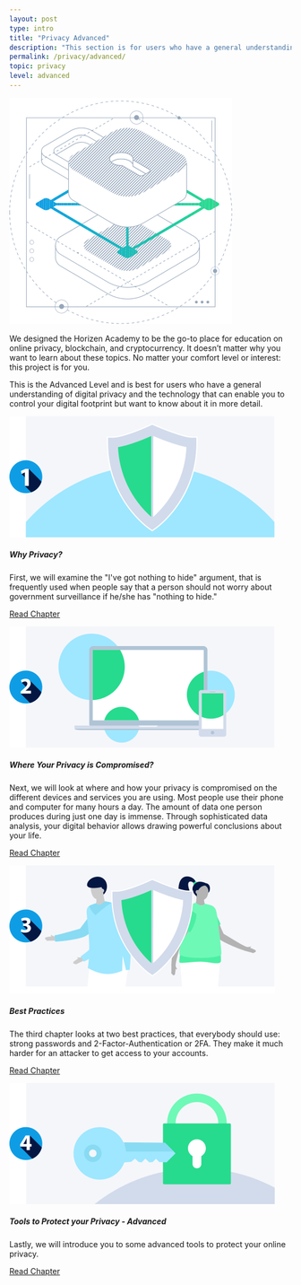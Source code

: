 ```yaml
---
layout: post
type: intro
title: "Privacy Advanced"
description: "This section is for users who have a general understanding of digital privacy but want to know about it in more detail."
permalink: /privacy/advanced/
topic: privacy
level: advanced
---
```


<div class="row mb-3">
    <div class="col-md-3">
        <img src="/assets/img/icons/topics/privacy-blueprint.svg" alt="Horizen privacy blueprint" class="lead-icon"/>
    </div>
    <div class="col-md-9 lead">
        <p>We designed the Horizen Academy to be the go-to place for education on online privacy, blockchain, and cryptocurrency. It doesn’t matter why you want to learn about these topics. No matter your comfort level or interest: this project is for you.</p>
        <p>This is the Advanced Level and is best for users who have a general understanding of digital privacy and the technology that can enable you to control your digital footprint but want to know about it in more detail.</p>
    </div>
</div> 


<div class="row mt-5">
    <div class="col-md-3">
        <a href="{{ site.baseurl }}{% post_url /privacy/advanced/2024-01-01-the-nothing-to-hide-argument %}">
            <img src="/assets/post_files/privacy/advanced/intro/why2.svg" alt="Why Privacy" />
        </a>
    </div>
    <div class="col-md-9">
        <h5 class="intro-article-title">Why Privacy?</h5>
        <p class="mb-1">
            First, we will examine the "I've got nothing to hide" argument, that is frequently used when people say that a person should not worry about government surveillance if he/she has "nothing to hide."
        </p>
        <p class="mb-0">
            <a class="font-weight-bold" href="{{ site.baseurl }}{% post_url /privacy/advanced/2024-01-01-the-nothing-to-hide-argument %}">Read Chapter</a>
        </p>
    </div>
</div>

<div class="row mt-5">
    <div class="col-md-3">
        <a href="{{ site.baseurl }}{% post_url /privacy/advanced/2024-02-01-where-your-privacy-is-compromised %}">
            <img src="/assets/post_files/privacy/advanced/intro/where2.svg" alt="Where Your Privacy is Compromised" />
        </a>
    </div>
    <div class="col-md-9">
        <h5 class="intro-article-title">Where Your Privacy is Compromised?</h5>
        <p class="mb-1">
            Next, we will look at where and how your privacy is compromised on the different devices and services you are using. Most people use their phone and computer for many hours a day. The amount of data one person produces during just one day is immense. Through sophisticated data analysis, your digital behavior allows drawing powerful conclusions about your life.
        </p>
        <p class="mb-0">
            <a class="font-weight-bold" href="{{ site.baseurl }}{% post_url /privacy/advanced/2024-02-01-where-your-privacy-is-compromised %}">Read Chapter</a>
        </p>
    </div>
</div>

<div class="row mt-5">
    <div class="col-md-3">
        <a href="{{ site.baseurl }}{% post_url /privacy/advanced/2024-03-01-best-practices %}">
            <img src="/assets/post_files/privacy/advanced/intro/tools2.svg" alt="Best Practices" />
        </a>
    </div>
    <div class="col-md-9">
        <h5 class="intro-article-title">Best Practices</h5>
        <p class="mb-1">
            The third chapter looks at two best practices, that everybody should use: strong passwords and 2-Factor-Authentication or 2FA. They make it much harder for an attacker to get access to your accounts.
        </p>
        <p class="mb-0">
            <a class="font-weight-bold" href="{{ site.baseurl }}{% post_url /privacy/advanced/2024-03-01-best-practices %}">Read Chapter</a>
        </p>
    </div>
</div>

<div class="row mt-5">
    <div class="col-md-3">
        <a href="{{ site.baseurl }}{% post_url /privacy/advanced/2024-04-01-tools-to-protect-your-privacy %}">
            <img src="/assets/post_files/privacy/advanced/intro/best2.svg" alt="Tools to Protect your Privacy - Advanced" />
        </a>
    </div>
    <div class="col-md-9">
        <h5 class="intro-article-title">Tools to Protect your Privacy - Advanced</h5>
        <p class="mb-1">
            Lastly, we will introduce you to some advanced tools to protect your online privacy.
        </p>
        <p class="mb-0">
            <a class="font-weight-bold" href="{{ site.baseurl }}{% post_url /privacy/advanced/2024-04-01-tools-to-protect-your-privacy %}">Read Chapter</a>
        </p>
    </div>
</div>

